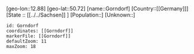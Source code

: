 ﻿---
location: [50.72,12.88]
mapzoom: [7,12] 
mapmarker: city 
type: City
tags:
- geo/City


SpocWebEntityId: 30511
isDeleted: false
confidential: public

---
[geo-lon::12.88]
[geo-lat::50.72]
[name::Gorndorf]
[Country::[[Germany]]]
[State :: [[../../Sachsen]] ]
[Population::]
[Unknown::]


```leaflet
id: Gorndorf
coordinates: [[Gorndorf]]
markerFile: [[Gorndorf]]
defaultZoom: 11 
maxZoom: 18
```
